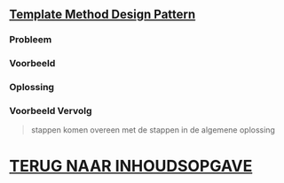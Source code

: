 ## [Template Method Design Pattern]()

### Probleem

### Voorbeeld

### Oplossing

### Voorbeeld Vervolg

> stappen komen overeen met de stappen in de algemene oplossing

# [TERUG NAAR INHOUDSOPGAVE](../README.md)
